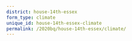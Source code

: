 ```yaml
---
district: house-14th-essex
form_type: climate
unique_id: house-14th-essex-climate
permalink: /2020bq/house-14th-essex/climate/
---
```

